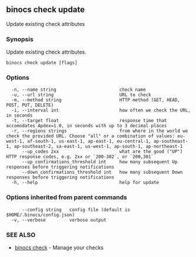 ## binocs check update

Update existing check attributes

### Synopsis


Update existing check attributes.


```
binocs check update [flags]
```

### Options

```
  -n, --name string                        check name
  -u, --url string                         URL to check
  -m, --method string                      HTTP method (GET, HEAD, POST, PUT, DELETE)
  -i, --interval int                       how often we check the URL, in seconds
  -t, --target float                       response time that accomodates Apdex=1.0, in seconds with up to 3 decimal places
  -r, --regions strings                    from where in the world we check the provided URL. Choose "all" or a combination of values: eu-west-1, af-south-1, us-east-1, ap-east-1, eu-central-1, ap-southeast-1, ap-southeast-2, sa-east-1, us-west-1, ap-south-1, ap-northeast-1
      --up_codes 2xx                       what are the good ("UP") HTTP response codes, e.g. 2xx or `200-302`, or `200,301`
      --up_confirmations_threshold int     how many subsequent Up responses before triggering notifications
      --down_confirmations_threshold int   how many subsequent Down responses before triggering notifications
  -h, --help                               help for update
```

### Options inherited from parent commands

```
      --config string   config file (default is $HOME/.binocs/config.json)
  -v, --verbose         verbose output
```

### SEE ALSO

* [binocs check](binocs_check.md)	 - Manage your checks

